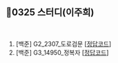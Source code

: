 ## 📘0325 스터디(이주희)
</br>

1. [백준] G2_2307_도로검문 [[정답코드](https://github.com/daejeon5-algostudy/AlgorithmStudy/blob/main/%EC%8A%A4%ED%84%B0%EB%94%94/0325/%EC%9D%B4%EC%A3%BC%ED%9D%AC/%EB%8F%84%EB%A1%9C%EA%B2%80%EB%AC%B8.md)]
2. [백준] G3_14950_정복자 [[정답코드](https://github.com/daejeon5-algostudy/AlgorithmStudy/blob/main/%EC%8A%A4%ED%84%B0%EB%94%94/0325/%EC%9D%B4%EC%A3%BC%ED%9D%AC/%EC%A0%95%EB%B3%B5%EC%9E%90.java)]
